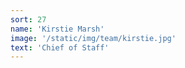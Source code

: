 ```yaml
---
sort: 27
name: 'Kirstie Marsh'
image: '/static/img/team/kirstie.jpg'
text: 'Chief of Staff'
---
```

